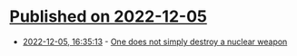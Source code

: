 # [Published on 2022-12-05](index.md)

* [2022-12-05, 16:35:13](https://news.ycombinator.com/item?id=33867804) - [One does not simply destroy a nuclear weapon](https://educatedguesswork.org/posts/nuclear-weapon-disposal/)
